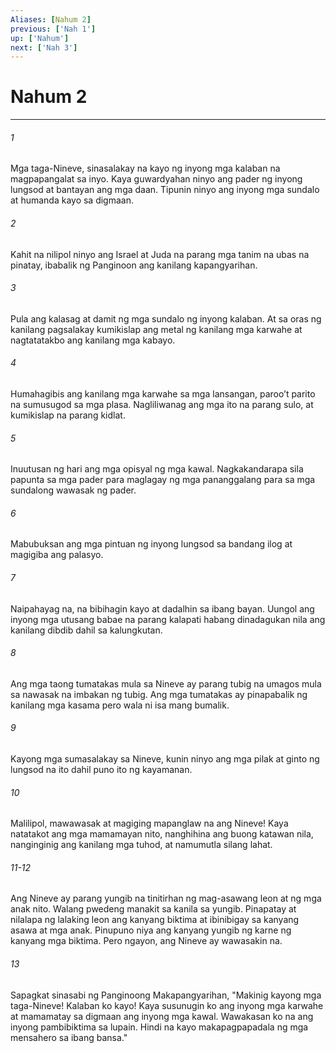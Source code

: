 ```yaml
---
Aliases: [Nahum 2]
previous: ['Nah 1']
up: ['Nahum']
next: ['Nah 3']
---
```

# Nahum 2

***


###### 1 


Mga taga-Nineve, sinasalakay na kayo ng inyong mga kalaban na magpapangalat sa inyo. Kaya guwardyahan ninyo ang pader ng inyong lungsod at bantayan ang mga daan. Tipunin ninyo ang inyong mga sundalo at humanda kayo sa digmaan. 


###### 2 


Kahit na nilipol ninyo ang Israel at Juda na parang mga tanim na ubas na pinatay, ibabalik ng Panginoon ang kanilang kapangyarihan. 


###### 3 


Pula ang kalasag at damit ng mga sundalo ng inyong kalaban. At sa oras ng kanilang pagsalakay kumikislap ang metal ng kanilang mga karwahe at nagtatatakbo ang kanilang mga kabayo. 


###### 4 


Humahagibis ang kanilang mga karwahe sa mga lansangan, parooʼt parito na sumusugod sa mga plasa. Nagliliwanag ang mga ito na parang sulo, at kumikislap na parang kidlat. 


###### 5 


Inuutusan ng hari ang mga opisyal ng mga kawal. Nagkakandarapa sila papunta sa mga pader para maglagay ng mga pananggalang para sa mga sundalong wawasak ng pader. 


###### 6 


Mabubuksan ang mga pintuan ng inyong lungsod sa bandang ilog at magigiba ang palasyo. 


###### 7 


Naipahayag na, na bibihagin kayo at dadalhin sa ibang bayan. Uungol ang inyong mga utusang babae na parang kalapati habang dinadagukan nila ang kanilang dibdib dahil sa kalungkutan. 


###### 8 


Ang mga taong tumatakas mula sa Nineve ay parang tubig na umagos mula sa nawasak na imbakan ng tubig. Ang mga tumatakas ay pinapabalik ng kanilang mga kasama pero wala ni isa mang bumalik. 


###### 9 


Kayong mga sumasalakay sa Nineve, kunin ninyo ang mga pilak at ginto ng lungsod na ito dahil puno ito ng kayamanan. 


###### 10 


Malilipol, mawawasak at magiging mapanglaw na ang Nineve! Kaya natatakot ang mga mamamayan nito, nanghihina ang buong katawan nila, nanginginig ang kanilang mga tuhod, at namumutla silang lahat.

###### 11-12

Ang Nineve ay parang yungib na tinitirhan ng mag-asawang leon at ng mga anak nito. Walang pwedeng manakit sa kanila sa yungib. Pinapatay at nilalapa ng lalaking leon ang kanyang biktima at ibinibigay sa kanyang asawa at mga anak. Pinupuno niya ang kanyang yungib ng karne ng kanyang mga biktima. Pero ngayon, ang Nineve ay wawasakin na. 


###### 13 


Sapagkat sinasabi ng Panginoong Makapangyarihan, "Makinig kayong mga taga-Nineve! Kalaban ko kayo! Kaya susunugin ko ang inyong mga karwahe at mamamatay sa digmaan ang inyong mga kawal. Wawakasan ko na ang inyong pambibiktima sa lupain. Hindi na kayo makapagpapadala ng mga mensahero sa ibang bansa."
